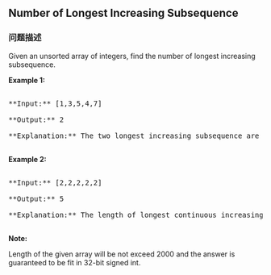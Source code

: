 ## Number of Longest Increasing Subsequence  
### 问题描述

Given an unsorted array of integers, find the number of longest increasing subsequence.


**Example 1:**<br />
<pre>
**Input:** [1,3,5,4,7]
**Output:** 2
**Explanation:** The two longest increasing subsequence are [1, 3, 4, 7] and [1, 3, 5, 7].
</pre>


**Example 2:**<br />
<pre>
**Input:** [2,2,2,2,2]
**Output:** 5
**Explanation:** The length of longest continuous increasing subsequence is 1, and there are 5 subsequences' length is 1, so output 5.
</pre>


**Note:**
Length of the given array will be not exceed 2000 and the answer is guaranteed to be fit in 32-bit signed int.

